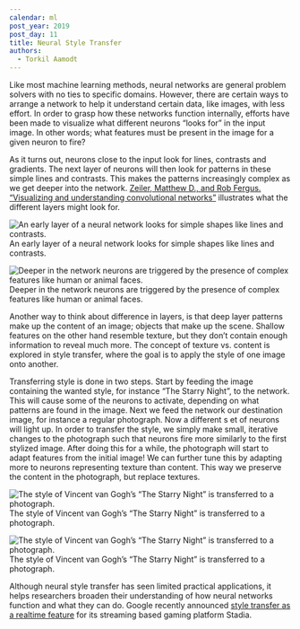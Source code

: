 ```yaml
---
calendar: ml
post_year: 2019
post_day: 11
title: Neural Style Transfer
authors:
  - Torkil Aamodt
---
```

Like most machine learning methods, neural networks are general problem solvers with no ties to specific domains. However, there are certain ways to arrange a network to help it understand certain data, like images, with less effort. In order to grasp how these networks function internally, efforts have been made to visualize what different neurons “looks for” in the input image. In other words; what features must be present in the image for a given neuron to fire?

As it turns out, neurons close to the input look for lines, contrasts and gradients. The next layer of neurons will then look for patterns in these simple lines and contrasts. This makes the patterns increasingly complex as we get deeper into the network. [Zeiler, Matthew D., and Rob Fergus. “Visualizing and understanding convolutional networks”](https://link.springer.com/chapter/10.1007/978-3-319-10590-1_53) illustrates what the different layers might look for.

![An early layer  of a neural network looks for simple shapes like lines and contrasts.](https://i.ibb.co/dM827Z5/bitmap.png)
An early layer  of a neural network looks for simple shapes like lines and contrasts.

![Deeper in the network neurons are triggered by the presence of complex features like human or animal faces.](https://i.ibb.co/J25M3jS/Screenshot-2019-11-05-at-18-00-43.png)
Deeper in the network neurons are triggered by the presence of complex features like human or animal faces.

Another way to think about difference in layers, is that deep layer patterns make up the content of an image; objects that make up the scene. Shallow features on the other hand resemble texture, but they don’t contain enough information to reveal much more. The concept of texture vs. content is explored in style transfer, where the goal is to apply the style of one image onto another.

Transferring style is done in two steps. Start by feeding the image containing the wanted style, for instance “The Starry Night”, to the network. This will cause some of the neurons to activate, depending on what patterns are found in the image. Next we feed the network our destination image, for instance a regular photograph. Now a different s et of neurons will light up. In order to transfer the style, we simply make small, iterative changes to the photograph such that neurons fire more similarly to the first stylized image. After doing this for a while, the photograph will start to adapt features from the initial image! We can further tune this by adapting more to neurons representing texture than content. This way we preserve the content in the photograph, but replace textures.

![The style of Vincent van Gogh’s “The Starry Night” is transferred to a photograph.](https://i.ibb.co/8Xccpfm/source.png)
The style of Vincent van Gogh’s “The Starry Night” is transferred to a photograph.

![The style of Vincent van Gogh’s “The Starry Night” is transferred to a photograph.](https://i.ibb.co/Fx3MXH6/combined.png)
The style of Vincent van Gogh’s “The Starry Night” is transferred to a photograph.

Although neural style transfer has seen limited practical applications, it helps researchers broaden their understanding of how neural networks function and what they can do. Google recently announced [style transfer as a realtime feature](https://stadia.dev/blog/behind-the-scenes-with-stadias-style-transfer-ml/) for its streaming based gaming platform Stadia.

